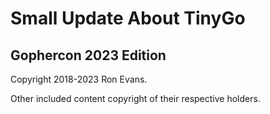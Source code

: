 # Small Update About TinyGo

## Gophercon 2023 Edition

Copyright 2018-2023 Ron Evans.

Other included content copyright of their respective holders.
